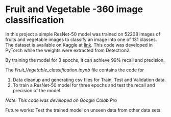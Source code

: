 # Fruit and Vegetable -360 image classification


In this project a simple ResNet-50 model was trained on 52208 images 
of fruits and vegetable images to classify an image into one of 
131 classes. The dataset is available on Kaggle at [link](https://www.kaggle.com/moltean/fruits).
This code was developed in PyTorch while the weights were extracted from Detectron2.

By training the model for 3 epochs, it can achieve 99% recall and precision.


The *Fruit_Vegetable_classification.ipynb* file contains the code for 
1. Data cleanup and generating csv files for Train, Test and Validation data.
2. To train a ResNet-50 model for three epochs and test the recall and precision
of the model.


*Note: This code was developed on Google Colab Pro*

Future works: Test the trained model on unseen data from other data sets

